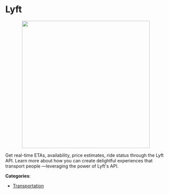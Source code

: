 # Lyft
<p align="center">
    <img width="400" src="https://raw.githubusercontent.com/apis-list/apis-list/apis/lyft/logo_256x256.png" />
</p>

Get real-time ETAs, availability, price estimates, ride status through the Lyft API. Learn more about how you can create delightful experiences that transport people —leveraging the power of Lyft's API.



**Categories**:

- [Transportation](https://github.com/apis-list/apis-list#transportation)




